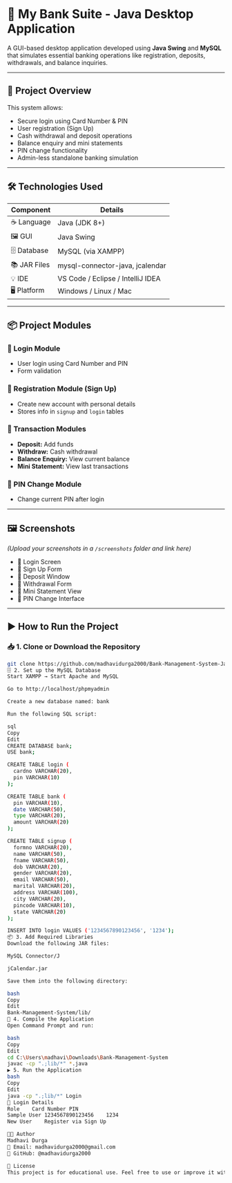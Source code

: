 # 🏦 My Bank Suite - Java Desktop Application

A GUI-based desktop application developed using **Java Swing** and **MySQL** that simulates essential banking operations like registration, deposits, withdrawals, and balance inquiries.

---

## 🚀 Project Overview

This system allows:

- Secure login using Card Number & PIN  
- User registration (Sign Up)  
- Cash withdrawal and deposit operations  
- Balance enquiry and mini statements  
- PIN change functionality  
- Admin-less standalone banking simulation  

---

## 🛠️ Technologies Used

| Component     | Details                             |
|---------------|-------------------------------------|
| ☕ Language     | Java (JDK 8+)                       |
| 🖼️ GUI         | Java Swing                          |
| 🗄️ Database    | MySQL (via XAMPP)                   |
| 📚 JAR Files   | mysql-connector-java, jcalendar     |
| 💡 IDE         | VS Code / Eclipse / IntelliJ IDEA   |
| 🖥️ Platform    | Windows / Linux / Mac               |

---

## 📦 Project Modules

### 🔐 Login Module
- User login using Card Number and PIN  
- Form validation  

### 📝 Registration Module (Sign Up)
- Create new account with personal details  
- Stores info in `signup` and `login` tables  

### 💸 Transaction Modules
- **Deposit:** Add funds  
- **Withdraw:** Cash withdrawal  
- **Balance Enquiry:** View current balance  
- **Mini Statement:** View last transactions  

### 🔁 PIN Change Module
- Change current PIN after login  

---

## 🖼️ Screenshots

*(Upload your screenshots in a `/screenshots` folder and link here)*

- 🔹 Login Screen  
- 🔹 Sign Up Form  
- 🔹 Deposit Window  
- 🔹 Withdrawal Form  
- 🔹 Mini Statement View  
- 🔹 PIN Change Interface  

---

## ▶️ How to Run the Project

### 📥 1. Clone or Download the Repository

```bash
git clone https://github.com/madhavidurga2000/Bank-Management-System-Java.git
🗄️ 2. Set up the MySQL Database
Start XAMPP → Start Apache and MySQL

Go to http://localhost/phpmyadmin

Create a new database named: bank

Run the following SQL script:

sql
Copy
Edit
CREATE DATABASE bank;
USE bank;

CREATE TABLE login (
  cardno VARCHAR(20),
  pin VARCHAR(10)
);

CREATE TABLE bank (
  pin VARCHAR(10),
  date VARCHAR(50),
  type VARCHAR(20),
  amount VARCHAR(20)
);

CREATE TABLE signup (
  formno VARCHAR(20),
  name VARCHAR(50),
  fname VARCHAR(50),
  dob VARCHAR(20),
  gender VARCHAR(20),
  email VARCHAR(50),
  marital VARCHAR(20),
  address VARCHAR(100),
  city VARCHAR(20),
  pincode VARCHAR(10),
  state VARCHAR(20)
);

INSERT INTO login VALUES ('1234567890123456', '1234');
📦 3. Add Required Libraries
Download the following JAR files:

MySQL Connector/J

jCalendar.jar

Save them into the following directory:

bash
Copy
Edit
Bank-Management-System/lib/
🧪 4. Compile the Application
Open Command Prompt and run:

bash
Copy
Edit
cd C:\Users\madhavi\Downloads\Bank-Management-System
javac -cp ".;lib/*" *.java
▶️ 5. Run the Application
bash
Copy
Edit
java -cp ".;lib/*" Login
🔑 Login Details
Role	Card Number	PIN
Sample User	1234567890123456	1234
New User	Register via Sign Up	

👩‍💻 Author
Madhavi Durga
📧 Email: madhavidurga2000@gmail.com
🔗 GitHub: @madhavidurga2000

📄 License
This project is for educational use. Feel free to use or improve it with credit.

